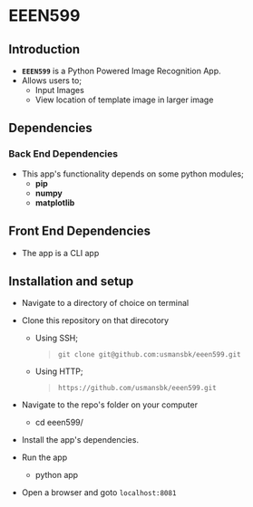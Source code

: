 # EEEN599

## Introduction
* **`EEEN599`** is a Python Powered Image Recognition App.
* Allows users to;
  * Input Images
  * View location of template image in larger image

## Dependencies
### Back End Dependencies
* This app's functionality depends on some python modules;
  * **pip**
  * **numpy**
  * **matplotlib**

## Front End Dependencies
* The app is a CLI app

## Installation and setup
* Navigate to a directory of choice on terminal
* Clone this repository on that direcotory

  * Using SSH;

    >`git clone git@github.com:usmansbk/eeen599.git`

  * Using HTTP;
    
    >`https://github.com/usmansbk/eeen599.git`

* Navigate to the repo's folder on your computer
  * cd eeen599/
* Install the app's dependencies.
* Run the app
  * python app

* Open a browser and goto `localhost:8081`
